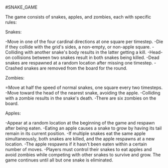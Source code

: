 #SNAKE_GAME

The game consists of snakes, apples, and zombies, each with specific rules:

Snakes:

-Move in one of the four cardinal directions at one square per timestep.
-Die if they collide with the grid's sides, a non-empty, or non-apple square.
-Colliding with another snake's body results in the latter getting a kill.
-Head-on collisions between two snakes result in both snakes being killed.
-Dead snakes are respawned at a random location after missing one timestep.
-Crashed snakes are removed from the board for the round.

Zombies:

=Move at half the speed of normal snakes, one square every two timesteps.
-Move toward the head of the nearest snake, avoiding the apple.
-Colliding with a zombie results in the snake's death.
-There are six zombies on the board.

Apples:

-Appear at a random location at the beginning of the game and respawn after being eaten.
-Eating an apple causes a snake to grow by having its tail remain in its current position.
-If multiple snakes eat the same apple simultaneously, both snakes are killed, and the apple respawns at a new location.
-The apple respawns if it hasn't been eaten within a certain number of moves.
-Players must control their snakes to eat apples and avoid zombies while competing with other snakes to survive and grow. The game continues until all but one snake is eliminated.
